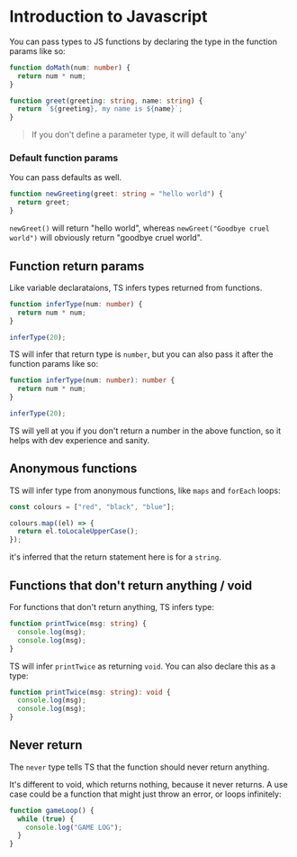 # Introduction to Javascript

You can pass types to JS functions by declaring the type in the function params like so:

```ts
function doMath(num: number) {
  return num * num;
}

function greet(greeting: string, name: string) {
  return `${greeting}, my name is ${name}`;
}
```

> If you don't define a parameter type, it will default to 'any'

### Default function params

You can pass defaults as well.

```ts
function newGreeting(greet: string = "hello world") {
  return greet;
}
```

`newGreet()` will return "hello world", whereas `newGreet("Goodbye cruel world")` will obviously return "goodbye cruel world".

## Function return params

Like variable declarataions, TS infers types returned from functions.

```ts
function inferType(num: number) {
  return num * num;
}

inferType(20);
```

TS will infer that return type is `number`, but you can also pass it after the function params like so:

```ts
function inferType(num: number): number {
  return num * num;
}

inferType(20);
```

TS will yell at you if you don't return a number in the above function, so it helps with dev experience and sanity.

## Anonymous functions

TS will infer type from anonymous functions, like `maps` and `forEach` loops:

```ts
const colours = ["red", "black", "blue"];

colours.map((el) => {
  return el.toLocaleUpperCase();
});
```

it's inferred that the return statement here is for a `string`.

## Functions that don't return anything / void

For functions that don't return anything, TS infers type:

```ts
function printTwice(msg: string) {
  console.log(msg);
  console.log(msg);
}
```

TS will infer `printTwice` as returning `void`. You can also declare this as a type:

```ts
function printTwice(msg: string): void {
  console.log(msg);
  console.log(msg);
}
```

## Never return

The `never` type tells TS that the function should never return anything.

It's different to void, which returns nothing, because it never returns. A use case could be a function that might just throw an error, or loops infinitely:

```ts
function gameLoop() {
  while (true) {
    console.log("GAME LOG");
  }
}
```
